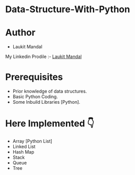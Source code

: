 # Data-Structure-With-Python

# Author 
* Laukit Mandal

My Linkedin Prodile :- [Laukit Mandal](https://www.linkedin.com/in/laukit-mandal-a750a520a/)

# Prerequisites
* Prior knowledge of data structures.
* Basic Python Coding.
* Some Inbuild Libraries [Python].

# Here Implemented 👇
* Array [Python List]
* Linked List
* Hash Map
* Stack
* Queue
* Tree
